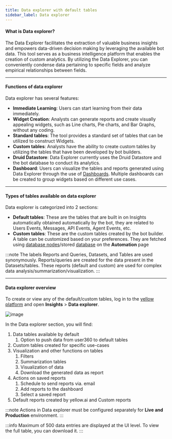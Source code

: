```yaml
---
title: Data explorer with default tables 
sidebar_label: Data explorer  
---
```


#### What is Data explorer?

The Data Explorer facilitates the extraction of valuable business insights and empowers data-driven decision making by leveraging the available bot data. This tool serves as a business intelligence platform that enables the creation of custom analytics. By utilizing the Data Explorer, you can conveniently condense data pertaining to specific fields and analyze empirical relationships between fields.

---

#### Functions of data explorer

Data explorer has several features:

* **Immediate Learning**: Users can start learning from their data immediately.
* **Widget Creation**: Analysts can generate reports and create visually appealing widgets, such as Line charts, Pie charts, and Bar Graphs, without any coding.
* **Standard tables**: The tool provides a standard set of tables that can be utilized to construct Widgets.
* **Custom tables**: Analysts have the ability to create custom tables by utilizing the tables that have been developed by bot builders.
* **Druid Datastore**: Data Explorer currently uses the Druid Datastore and the bot database to conduct its analytics.
* **Dashboard**: Users can visualize the tables and reports generated using Data Explorer through the use of [Dashboards](https://docs.yellow.ai/docs/platform_concepts/growth/Dashboards/dashboardintro). Multiple dashboards can be created to group widgets based on different use cases.

---

#### Types of tables available on data explorer

Data explorer is categorized into 2 sections:

* **Default tables**:  These are the tables that are built in on Insights automatically obtained automatically by the bot, they are related to Users Events, Messages, API Events, Agent Events, etc.
* **Custom tables**: These are the custom tables created by the bot builder. A table can be customized based on your preferences. They are fetched using [database nodes](https://docs.yellow.ai/docs/platform_concepts/studio/build/nodes/action-nodes-overview/database-node)/stored [database](https://docs.yellow.ai/docs/platform_concepts/studio/database) on the **Automation** page

:::note
The labels Reports and Queries, Datasets, and Tables are used synonymously. Reports/queries are created for the data present in the Datasets/tables. These reports (default and custom) are used for complex data analysis/summarization/visualization. 
:::

----

#### Data explorer overview

To create or view any of the default/custom tables, log in to the [yellow platform](https://cloud.yellow.ai/) and open **Insights** > **Data explorer**. 

![image](https://imgur.com/sLy9EZN.png)

In the Data explorer section, you will find: 
1. Data tables available by default
    1. Option to push data from user360 to default tables
2. Custom tables created for specific use-cases
3. Visualization and other functions on tables
    1. Filters
    2. Summarization tables
    3. Visualization of data
    4. Download the generated data as report
4. Actions on saved reports
    1. Schedule to send reports via. email
    2. Add reports to the dashboard
    3. Select a saved report
5. Default reports created by yellow.ai and Custom reports 


:::note
Actions in Data explorer must be configured separately for **Live and Production** environment.
:::

:::info
Maximum of 500 data entries are displayed at the UI level. To view the full table, you can download it.
:::